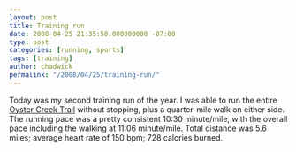 ```yaml
---
layout: post
title: Training run
date: 2008-04-25 21:35:50.000000000 -07:00
type: post
categories: [running, sports]
tags: [training]
author: chadwick
permalink: "/2008/04/25/training-run/"
---
```

Today was my second training run of the year. I was able to run the entire
[Oyster Creek
Trail](http://www.sugarlandtx.gov/parks_recreation/parks_facilities/community_parks/oyster_creek.asp)
without stopping, plus a quarter-mile walk on either side. The running pace
was a pretty consistent 10:30 minute/mile, with the overall pace including the
walking at 11:06 minute/mile. Total distance was 5.6 miles; average heart rate
of 150 bpm; 728 calories burned.


